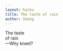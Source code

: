 ```yaml
---
layout: haiku
title: The taste of rain
author: Sheng
---
```


The taste<br>
of rain<br>
—Why kneel?<br>